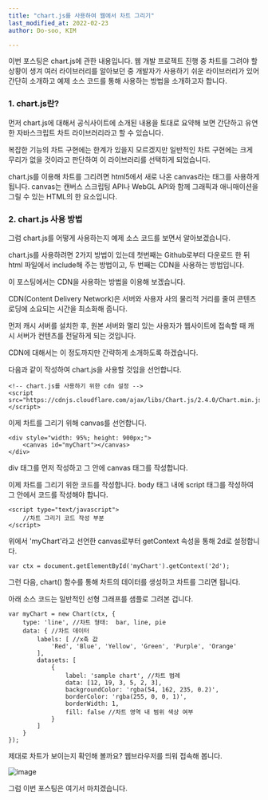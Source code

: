 ```yaml
---
title: "chart.js를 사용하여 웹에서 차트 그리기"
last_modified_at: 2022-02-23
author: Do-soo, KIM

---
```


이번 포스팅은 chart.js에 관한 내용입니다. 웹 개발 프로젝트 진행 중 차트를 그려야 할 상황이 생겨 여러 라이브러리를 알아보던 중 개발자가 사용하기 쉬운 라이브러리가 있어 간단히 소개하고 예제 소스 코드를 통해 사용하는 방법을 소개하고자 합니다.

### 1. chart.js란?

먼저 chart.js에 대해서 공식사이트에 소개된 내용을 토대로 요약해 보면 간단하고 유연한 자바스크립트 차트 라이브러리라고 할 수 있습니다.

복잡한 기능의 차트 구현에는 한계가 있을지 모르겠지만 일반적인 차트 구현에는 크게 무리가 없을 것이라고 판단하여 이 라이브러리를 선택하게 되었습니다.

chart.js를 이용해 차트를 그리려면 html5에서 새로 나온 canvas라는 태그를 사용하게 됩니다. canvas는 캔버스 스크립팅 API나 WebGL API와 함께 그래픽과 애니매이션을 그릴 수 있는 HTML의 한 요소입니다.


### 2. chart.js 사용 방법

그럼 chart.js를 어떻게 사용하는지 예제 소스 코드를 보면서 알아보겠습니다.

chart.js를 사용하려면 2가지 방법이 있는데 첫번째는 Github로부터 다운로드 한 뒤 html 파일에서 include해 주는 방법이고, 두 번째는 CDN을 사용하는 방법입니다.

이 포스팅에서는 CDN을 사용하는 방법을 이용해 보겠습니다.

CDN(Content Delivery Network)은 서버와 사용자 사의 물리적 거리를 줄여 콘텐츠 로딩에 소요되는 시간을 최소화해 줍니다. 

먼저 캐시 서버를 설치한 후, 원본 서버와 멀리 있는 사용자가 웹사이트에 접속할 때 캐시 서버가 컨텐츠를 전달하게 되는 것입니다. 

CDN에 대해서는 이 정도까지만 간략하게 소개하도록 하겠습니다.

다음과 같이 작성하여 chart.js을 사용할 것임을 선언합니다.

```
<!-- chart.js를 사용하기 위한 cdn 설정 -->
<script src="https://cdnjs.cloudflare.com/ajax/libs/Chart.js/2.4.0/Chart.min.js"></script>
```

이제 차트를 그리기 위해 canvas를 선언합니다.

```
<div style="width: 95%; height: 900px;">
    <canvas id="myChart"></canvas>
</div>
```

div 태그를 먼저 작성하고 그 안에 canvas 태그를 작성합니다.

이제 차트를 그리기 위한 코드를 작성합니다. 
body 태그 내에 script 태그를 작성하여 그 안에서 코드를 작성해야 합니다.

```
<script type="text/javascript">
	//차트 그리기 코드 작성 부분
</script>
```

위에서 'myChart'라고 선언한 canvas로부터 getContext 속성을 통해 2d로 설정합니다.

```
var ctx = document.getElementById('myChart').getContext('2d');
```

그런 다음, chart() 함수를 통해 차트의 데이터를 생성하고 차트를 그리면 됩니다.

아래 소스 코드는 일반적인 선형 그래프를 샘플로 그려본 겁니다.

```
var myChart = new Chart(ctx, {
    type: 'line', //차트 형태:  bar, line, pie
    data: { //차트 데이터
        labels: [ //x축 값
            'Red', 'Blue', 'Yellow', 'Green', 'Purple', 'Orange'
        ],
        datasets: [
            {
                label: 'sample chart', //차트 범례
                data: [12, 19, 3, 5, 2, 3],
                backgroundColor: 'rgba(54, 162, 235, 0.2)', 
                borderColor: 'rgba(255, 0, 0, 1)',
                borderWidth: 1,
                fill: false //차트 영역 내 범위 색상 여부
            }
        ]
    }
});
```

제대로 차트가 보이는지 확인해 볼까요?
웹브라우저를 띄워 접속해 봅니다.

![image](https://user-images.githubusercontent.com/92565548/155244422-f7c51502-834d-4510-b2fa-d7eabedd38f7.png)


그럼 이번 포스팅은 여기서 마치겠습니다.































